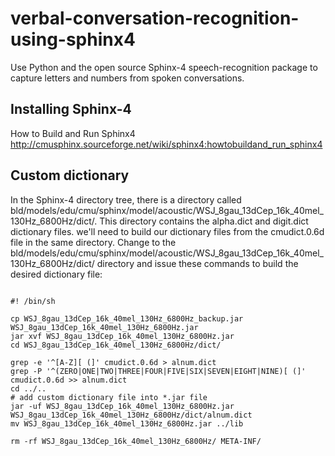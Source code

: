 verbal-conversation-recognition-using-sphinx4
=======================================================

Use Python and the open source Sphinx-4 speech-recognition package to capture letters and numbers from spoken conversations.


Installing Sphinx-4
--------------------
How to Build and Run Sphinx4 http://cmusphinx.sourceforge.net/wiki/sphinx4:howtobuildand_run_sphinx4

Custom dictionary
--------------------
In the Sphinx-4 directory tree, there is a directory called bld/models/edu/cmu/sphinx/model/acoustic/WSJ_8gau_13dCep_16k_40mel_130Hz_6800Hz/dict/. 
This directory contains the alpha.dict and digit.dict dictionary files. we'll need to build our dictionary files from the cmudict.0.6d file in the same directory.
Change to the bld/models/edu/cmu/sphinx/model/acoustic/WSJ_8gau_13dCep_16k_40mel_130Hz_6800Hz/dict/ directory and issue these commands to build the desired dictionary file:
<pre><code>
#! /bin/sh

cp WSJ_8gau_13dCep_16k_40mel_130Hz_6800Hz_backup.jar WSJ_8gau_13dCep_16k_40mel_130Hz_6800Hz.jar
jar xvf WSJ_8gau_13dCep_16k_40mel_130Hz_6800Hz.jar
cd WSJ_8gau_13dCep_16k_40mel_130Hz_6800Hz/dict/

grep -e '^[A-Z][ (]' cmudict.0.6d > alnum.dict
grep -P '^(ZERO|ONE|TWO|THREE|FOUR|FIVE|SIX|SEVEN|EIGHT|NINE)[ (]' cmudict.0.6d >> alnum.dict
cd ../..
# add custom dictionary file into *.jar file
jar -uf WSJ_8gau_13dCep_16k_40mel_130Hz_6800Hz.jar WSJ_8gau_13dCep_16k_40mel_130Hz_6800Hz/dict/alnum.dict 
mv WSJ_8gau_13dCep_16k_40mel_130Hz_6800Hz.jar ../lib

rm -rf WSJ_8gau_13dCep_16k_40mel_130Hz_6800Hz/ META-INF/

</code></pre>

